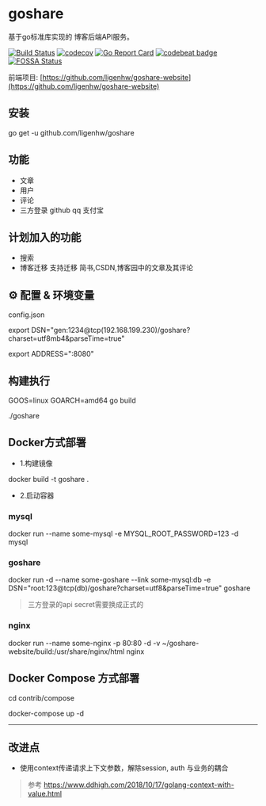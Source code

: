 # goshare

基于go标准库实现的 博客后端API服务。

[![Build Status](https://travis-ci.org/ligenhw/goshare.svg?branch=master)](https://travis-ci.org/ligenhw/goshare)
[![codecov](https://codecov.io/gh/ligenhw/goshare/branch/master/graph/badge.svg)](https://codecov.io/gh/ligenhw/goshare)
[![Go Report Card](https://goreportcard.com/badge/github.com/ligenhw/goshare)](https://goreportcard.com/report/github.com/ligenhw/goshare)
[![codebeat badge](https://codebeat.co/badges/ea8dd5a0-964f-4f34-8cae-c870629da46d)](https://codebeat.co/projects/github-com-ligenhw-goshare-master)
[![FOSSA Status](https://app.fossa.com/api/projects/git%2Bgithub.com%2Fligenhw%2Fgoshare.svg?type=shield)](https://app.fossa.com/projects/git%2Bgithub.com%2Fligenhw%2Fgoshare?ref=badge_shield)

前端项目: [https://github.com/ligenhw/goshare-website](https://github.com/ligenhw/goshare-website)

## 安装

go get -u github.com/ligenhw/goshare

## 功能

* 文章
* 用户
* 评论
* 三方登录 github qq 支付宝

## 计划加入的功能

* 搜索
* 博客迁移
  支持迁移 简书,CSDN,博客园中的文章及其评论
  
## ⚙️ 配置 & 环境变量

config.json

export DSN="gen:1234@tcp(192.168.199.230)/goshare?charset=utf8mb4&parseTime=true"

export ADDRESS=":8080"

## 构建执行

GOOS=linux GOARCH=amd64 go build

./goshare

## Docker方式部署

* 1.构建镜像

docker build -t goshare .

* 2.启动容器

### mysql
docker run --name some-mysql -e MYSQL_ROOT_PASSWORD=123 -d mysql

### goshare
docker run -d --name some-goshare --link some-mysql:db -e DSN="root:123@tcp(db)/goshare?charset=utf8&parseTime=true" goshare

> 三方登录的api secret需要换成正式的

### nginx
docker run --name some-nginx -p 80:80 -d -v  ~/goshare-website/build:/usr/share/nginx/html nginx

## Docker Compose 方式部署

cd contrib/compose

docker-compose up -d

---

## 改进点
* 使用context传递请求上下文参数，解除session, auth 与业务的耦合
>参考 https://www.ddhigh.com/2018/10/17/golang-context-with-value.html
